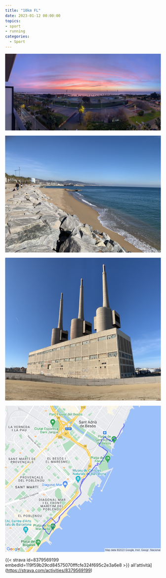 ```yaml
---
title: "10km FL"
date: 2023-01-12 00:00:00
topics:
- sport
- running
categories:
  - Sport
---
```


![](images/IMG_1157.jpg)

![](images/IMG_1158.jpg)

![](images/IMG_1161.jpg)

![](images/20230112-activity-map.png)

{{< strava id=8379569199 embedId=119f59b29cd84575070fffcfe324f695c2e3a6e8 >}} all'attività](https://strava.com/activities/8379569199)
